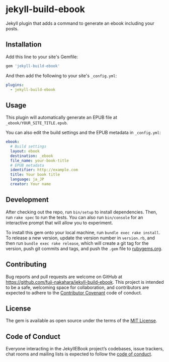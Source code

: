 # jekyll-build-ebook

Jekyll plugin that adds a command to generate an ebook including your posts.

## Installation

Add this line to your site's Gemfile:

```ruby
gem 'jekyll-build-ebook'
```

And then add the following to your site's `_config.yml`:

```yaml
plugins:
  - jekyll-build-ebook
```

## Usage

This plugin will automatically generate an EPUB file at `_ebook/YOUR_SITE_TITLE.epub`.

You can also edit the build settings and the EPUB metadata in `_config.yml`:

```yaml
ebook:
  # Build settings
  layout: ebook
  destination: _ebook
  file_name: your-book-title
  # EPUB metadata
  identifier: http://example.com
  title: Your book title
  language: ja_JP
  creator: Your name
```

## Development

After checking out the repo, run `bin/setup` to install dependencies. Then, run `rake spec` to run the tests. You can also run `bin/console` for an interactive prompt that will allow you to experiment.

To install this gem onto your local machine, run `bundle exec rake install`. To release a new version, update the version number in `version.rb`, and then run `bundle exec rake release`, which will create a git tag for the version, push git commits and tags, and push the `.gem` file to [rubygems.org](https://rubygems.org).

## Contributing

Bug reports and pull requests are welcome on GitHub at https://github.com/fuji-nakahara/jekyll-build-ebook. This project is intended to be a safe, welcoming space for collaboration, and contributors are expected to adhere to the [Contributor Covenant](http://contributor-covenant.org) code of conduct.

## License

The gem is available as open source under the terms of the [MIT License](https://opensource.org/licenses/MIT).

## Code of Conduct

Everyone interacting in the JekyllEBook project’s codebases, issue trackers, chat rooms and mailing lists is expected to follow the [code of conduct](https://github.com/fuji-nakahara/jekyll-build-ebook/blob/master/CODE_OF_CONDUCT.md).
